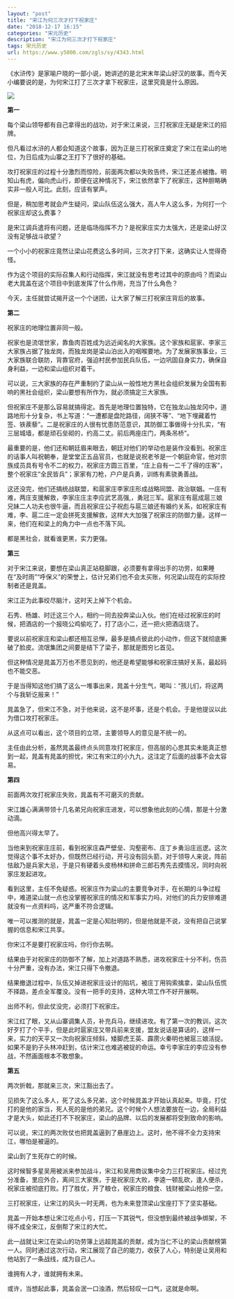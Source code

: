 ```yaml
---
layout: "post"
title: "宋江为何三次才打下祝家庄"
date: "2018-12-17 16:15"
categories: "宋元历史"
description: "宋江为何三次才打下祝家庄"
tags: 宋元历史
url: https://www.y5000.com/zgls/sy/4343.html
---
```






《水浒传》是家喻户晓的一部小说，她讲述的是北宋末年梁山好汉的故事。而今天小编要说的是，为何宋江打了三次才拿下祝家庄，这里究竟是什么原因。

![](https://img.y5000.com/uploads/allimg/161102/1100353440-0.jpg)

**第一**

每个梁山领导都有自己拿得出的战功，对于宋江来说，三打祝家庄无疑是宋江的招牌。

但凡看过水浒的人都会知道这个故事，因为正是三打祝家庄奠定了宋江在梁山的地位，为日后成为山寨之王打下了很好的基础。

攻打祝家庄的过程十分激烈而惊险，前面两次都以失败告终，宋江还差点被撸。明知山有虎，偏向虎山行，即便在这种情况下，宋江依然拿下了祝家庄，这种胆略确实非一般人可比。此刻，应该有掌声。

但是，稍加思考就会产生疑问，梁山队伍这么强大，高人牛人这么多，为何打一个祝家庄却这么费事？

是宋江调兵遣将有问题，还是临场指挥不力？是祝家庄实力太强大，还是梁山好汉没有足够战斗欲望？

一个小小的祝家庄竟然让梁山花费这么多时间，三次才打下来，这确实让人觉得奇怪。

作为这个项目的实际召集人和行动指挥，宋江就没有思考过其中的原由吗？而梁山老大晁盖在这个项目中到底发挥了什么作用，充当了什么角色？

今天，主任就尝试揭开这一个个谜团，让大家了解三打祝家庄背后的故事。

**第二**

祝家庄的地理位置非同一般。

祝家也是流氓世家，靠鱼肉百姓成为远近闻名的大家族。这个家族和扈家、李家三大家族占据了独龙岗，而独龙岗是梁山泊出入的咽喉要地。为了发展家族事业，三大家族联合联防，背靠官府，强迫村民参加民兵队伍，一边巩固自身实力，确保自身利益，一边和梁山组织对着干。

可以说，三大家族的存在严重制约了梁山从一般性地方黑社会组织发展为全国有影响的黑社会组织，梁山要想有所作为，就必须搞定三大家族。

但祝家庄不是那么容易就搞得定。首先是地理位置独特，它在独龙山独龙冈中，道路地形十分复杂，书上写道：“一遭都是盘陀路径，阔狭不等”、“地下埋藏着竹签、铁蒺藜”。二是祝家庄的人很有忧患防范意识，其防御工事做得十分扎实，“有三层城墙，都是顽石垒砌的，约高二丈。前后两座庄门，两条吊桥”。

最重要的是，他们还和朝廷眉来眼去，朝廷对他们的举动也是装作没看到。祝家庄的话事人叫祝朝奉，是堂堂正五品官员，也就是说祝老爷是一个朝庭命官，他对宗族成员具有号令不二的权力，祝家庄方圆三百里，“庄上自有一二千了得的庄客”，整个祝家庄“全民皆兵”；家家有刀枪，户户是兵勇，训练有素骁勇善战。

这还没完，他们还搞统战联盟，和扈家庄李家庄形成战略同盟、政治联姻。一庄有难，两庄支援解救，李家庄庄主李应武艺高强,，勇冠三军。扈家庄有扈成扈三娘兄妹二人功夫也很牛逼，而且祝家庄公子祝彪与扈三娘还有婚约关系，如祝家庄有难，李、扈二庄一定会拼死支援解救，这样大大加强了祝家庄的防御力量。这样一来，他们在和梁上的角力中一点也不落下风。

都是黑社会，就看谁更黑，实力更强。

**第三**

对于宋江来说，要想在梁山真正站稳脚跟，必须要有拿得出手的功劳，如果睡在“及时雨”“呼保义”的荣誉上，估计兄弟们也不会太买账，何况梁山现在的实际控制者还是晁盖。

宋江正为此事绞尽脑汁，这时天上掉下个机会。

石秀、杨雄、时迁这三个人，相约一同去投奔梁山入伙。他们在经过祝家庄的时候，把酒店的一个报晓公鸡偷吃了，打了店小二，还一把火把酒店烧了。

要说以前祝家庄和梁山都还相互忌惮，最多是搞点彼此的小动作，但这下就彻底撕破了脸皮。流氓集团之间要是结下了梁子，那就是图穷匕首见。

但这种情况是晁盖万万也不愿见到的，他还是希望能够和祝家庄搞好关系，最起码也不能交恶。

于是当得知这他们搞了这么一堆事出来，晁盖十分生气，喝叫：“孩儿们，将这两个与我斩讫报来！”

晁盖急了，但宋江不急，对于他来说，这不是坏事，还是个机会。于是他提议以此为借口攻打祝家庄。

从这点可以看出，这个项目的立项，主要领导人的意见是不统一的。

主任由此分析，虽然晁盖最终点头同意攻打祝家庄，但高层的心思其实未能真正想到一起，晁盖有晁盖的担忧，宋江有宋江的小九九，这注定了后面的战事不会太容易。

**第四**

前面两次攻打祝家庄失败，晁盖有不可磨灭的贡献。

宋江雄心满满带领十几名弟兄向祝家庄进发，可以想象他此刻的心情，那是十分激动滴。

但他高兴得太早了。

当他来到祝家庄庄前，看到祝家庄森严壁垒、沟壑密布、庄丁乡勇沿庄巡逻。这次觉得这个事不太好办，但既然已经行动，开弓没有回头箭，对于领导人来说，阵前怯敌乃是兵家大忌，于是只有硬着头皮杨林和拼命三郎石秀先去摸情况，同时向祝家庄发起进攻。

看到这里，主任不免疑惑。祝家庄作为梁山的主要竞争对手，在长期的斗争过程中，难道梁山就一点也没掌握祝家庄的情况和军事实力吗，对他们的兵力安排难道就没有一点资料吗，这严重不符合逻辑。

唯一可以推测的就是，晁盖一定是心知肚明的，但是他就是不说，没有把自己说掌握的信息和宋江共享。

你宋江不是要打祝家庄吗，你行你去啊。

结果由于对祝家庄的防御不了解，加上对道路不熟悉，进攻祝家庄十分不利，伤员十分严重，没有办法，宋江只得下令撤退。

结果撤退过程中，队伍又掉进祝家庄设计的陷坑，被庄丁用钩索擒拿，梁山队伍慌不择路，差点全军覆没。没有一把手的支持，这种大项工作不好开展啊。

出师不利，但此仗没完，必须打下祝家庄。

宋江红了眼，又从山寨调集人员，补充兵马，继续进攻。有了第一次的教训，这次好歹打了个平手，但是此时扈家庄又带兵前来支援，盟友说话是算话的，这样一来，实力的天平又一次向祝家庄倾斜，矮脚虎王英、霹雳火秦明也被扈三娘活捉。如果不是豹子头林冲赶到，估计宋江也难逃被捉的命运。幸亏李家庄的李应没有参战，不然画面根本不敢想象。

**第五**

两次折戟，那就来三次，宋江豁出去了。

见损失了这么多人，死了这么多兄弟，这个时候晁盖才开始认真起来。毕竟，打仗打的是他的家当，死人死的是他的弟兄。这个时候个人想法要放在一边，全局利益才是大头，如此还打不下祝家庄，梁山的品牌、以后的发展都将受到致命的影响。

可以说，宋江的两次败仗也把晁盖逼到了悬崖边上。这时，他不得不全力支持宋江，哪怕是被逼的。

梁山到了生死存亡的时候。

这时候智多星吴用被派来参加战斗，宋江和吴用商议集中全力三打祝家庄。经过充分准备，里应外合，离间三大家族，于是祝家庄大败，李逵一顿乱砍，逢人便杀，祝家庄被彻底打败。打了胜仗，开了粮仓，祝家庄的粮食、钱财被梁山抢掠一空。

三打祝家庄，让宋江的风头一时无两，也为未来登顶梁山宝座打下了坚实基础。

晁盖一开始本想让宋江吃点小亏，打压一下其锐气，但没想到最终被战争绑架，不得不成全宋江，反倒帮了宋江的大忙。

此一战就让宋江在梁山的功劳簿上远超晁盖的贡献，成为当仁不让的梁山贡献榜第一人。同时通过这次行动，宋江展现了自己的能力，收获了人心，特别是让吴用和他站到了一条战线，成为自己人。

谁拥有人才，谁就拥有未来。

或许，当想起此事，晁盖会泯一口浊酒，然后轻叹一口气，这就是命啊。
